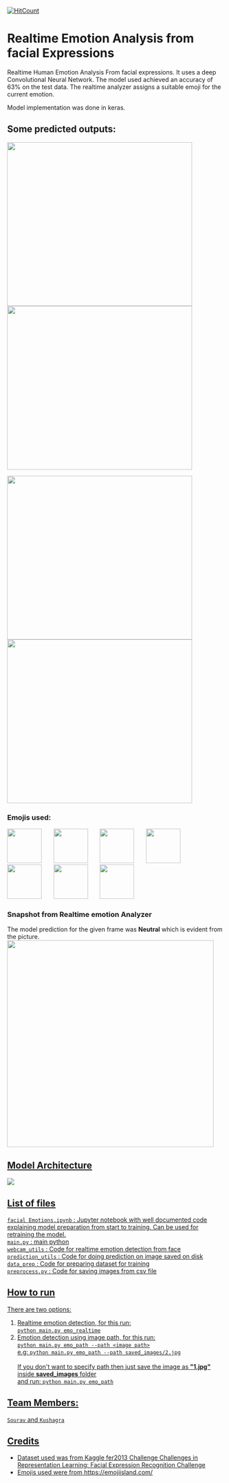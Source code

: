 [![HitCount](http://hits.dwyl.io/susantabiswas/facial-emotion-analyzer.svg)](http://hits.dwyl.io/susantabiswas/facial-emotion-analyzer)
# Realtime Emotion Analysis from facial Expressions
Realtime Human Emotion Analysis From facial expressions. It uses a deep Convolutional Neural Network.
The model used achieved an accuracy of 63% on the test data. The realtime analyzer assigns a suitable emoji for the current emotion.

Model implementation was done in keras.<br>

## Some predicted outputs:
<img src ='media/1.JPG'  width="430" height="380"><img src ='media/2.JPG'  width="430" height="380"/>

<img src ='media/3.JPG'  width="430" height="380"><img src ='media/4.JPG'  width="430" height="380"/>

### Emojis used:
<img src="emojis/neutral.png" width="80" height="80">		&nbsp;&nbsp;&nbsp;&nbsp;&nbsp;&nbsp;<img src="emojis/happy.png" width="80" height="80">      &nbsp;&nbsp;&nbsp;&nbsp;&nbsp;&nbsp;<img src="emojis/fearful.png" width="80" height="80">      &nbsp;&nbsp;&nbsp;&nbsp;&nbsp;&nbsp;<img src="emojis/sad.png" width="80" height="80">      &nbsp;&nbsp;&nbsp;&nbsp;&nbsp;&nbsp;<img src="emojis/angry.png" width="80" height="80">      &nbsp;&nbsp;&nbsp;&nbsp;&nbsp;&nbsp;<img src="emojis/surprised.png" width="80" height="80">      &nbsp;&nbsp;&nbsp;&nbsp;&nbsp;&nbsp;<img src="emojis/disgusted.png" width="80" height="80">

### Snapshot from Realtime emotion Analyzer
The model prediction for the given frame was **Neutral** which is evident from the picture.<br>
<img src ='media/5.JPG' wdith="640" height="480"/>

## <u>Model Architecture
<img src ='media/model_plot.png' >
  
## <u>List of files
`facial Emotions.ipynb` : 
Jupyter notebook with well documented code explaining model preparation from start to training. Can be used for retraining the model.
<br> `main.py` : main python 
<br> `webcam_utils` :
Code for realtime emotion detection from face
<br> `prediction_utils` :
Code for doing prediction on image saved on disk
<br> `data_prep` :
Code for preparing dataset for training
<br> `preprocess.py` :
Code for saving images from csv file
<br>
  
## How to run
There are two options:
1. Realtime emotion detection, for this run:<br>
```python main.py emo_realtime```<br>
2. Emotion detection using image path, for this run:<br>
```python main.py emo_path --path <image path>```
  <br>e.g: ```python main.py emo_path --path saved_images/2.jpg```
  <br><br>If you don't want to specify path then just save the image as **"1.jpg"** inside **saved_images** folder<br> and run:
  ```python main.py emo_path```

## Team Members:
[`Sourav`](https://github.com/souravthakur540/) and [`Kushagra`](https://github.com/drunkeninja42/)

## Credits
- Dataset used was from Kaggle fer2013 Challenge [Challenges in Representation Learning: Facial Expression Recognition Challenge](https://www.kaggle.com/c/challenges-in-representation-learning-facial-expression-recognition-challenge/data)
- Emojis used were from https://emojiisland.com/
